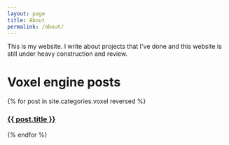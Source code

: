 ```yaml
---
layout: page
title: About
permalink: /about/
---
```



This is my website. I write about projects that I've done and this website is still under heavy construction and review.

<h1>Voxel engine posts</h1>
{% for post in site.categories.voxel reversed %}
<h3><a href="{{ post.url }}">{{ post.title }}</a></h3>
{% endfor %}


